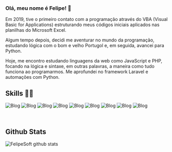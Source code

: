### Olá, meu nome é Felipe! 👋

Em 2019, tive o primeiro contato com a programação através do VBA (Visual Basic for Applications) estruturando meus códigos iniciais aplicados nas planilhas do Microsoft Excel.

Algum tempo depois, decidi me aventurar no mundo da programação, estudando lógica com o bom e velho Portugol e, em seguida, avancei para Python.

Hoje, me encontro estudando linguagens da web como JavaScript e PHP, focando na lógica e sintaxe, em outras palavras, a maneira como tudo funciona ao programarmos. Me aprofundei no framework Laravel e automações com Python.

## Skills 🤹‍♀️
![Blog](https://img.shields.io/badge/HTML5-E34F26?style=for-the-badge&logo=html5&logoColor=white)
![Blog](https://img.shields.io/badge/CSS3-1572B6?style=for-the-badge&logo=css3&logoColor=white)
![Blog](https://img.shields.io/badge/Bootstrap-563D7C?style=for-the-badge&logo=bootstrap&logoColor=white)
![Blog](https://img.shields.io/badge/JavaScript-F7DF1E?style=for-the-badge&logo=javascript&logoColor=black)
![Blog](https://img.shields.io/badge/PHP-777BB4?style=for-the-badge&logo=php&logoColor=white)
![Blog](https://img.shields.io/badge/Laravel-FF2D20?style=for-the-badge&logo=laravel&logoColor=white)
![Blog](https://img.shields.io/badge/Python-14354C?style=for-the-badge&logo=python&logoColor=white)
![Blog](https://img.shields.io/badge/MySQL-00000F?style=for-the-badge&logo=mysql&logoColor=white)
![Blog](https://img.shields.io/badge/Microsoft_Excel-217346?style=for-the-badge&logo=microsoft-excel&logoColor=white)

<br>

## Github Stats
![FelipeSoft github stats](https://github-readme-stats.vercel.app/api?username=FelipeSoft&show_icons=true&theme=radical)
